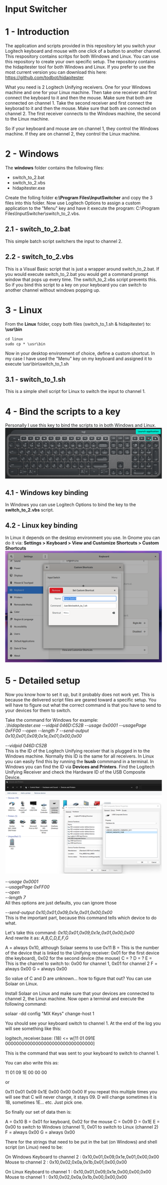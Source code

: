 # Input Switcher

# 1 - Introduction
The application and scripts provided in this repository let you switch your Logitech keyboard and mouse with one click of a button to another channel. This respository contains scritps for both Windows and Linux. You can use this repository to create your own specific setup.
The repository contains the hidapitester tool for both Windows and Linux.
If you prefer to use the most current version you can download this here: https://github.com/todbot/hidapitester

What you need is 2 Logitech Unifying receivers. One for your Windows machine and one for your Linux machine. 
Then take one receiver and first connect the keyboard to it and then the mouse. Make sure that both are connected on channel 1.
Take the second receiver and first connect the keyborad to it and then the mouse. Make sure that both are connected on channel 2.
The first receiver connects to the Windows machine, the second to the Linux machine.

So if your keyboard and mouse are on channel 1, they control the Windows machine. If they are on channel 2, they control the Linux machine.

# 2 - Windows
The **windows** folder contains the following files:
- switch_to_2.bat
- switch_to_2.vbs
- hidapitester.exe

Create the folling folder **c:\Program Files\InputSwitcher** and copy the 3 files into this folder.
Now use Logitech Options to assign a custom application to the "Menu" key and have it execute the program: C:\Program Files\InputSwitcher\switch_to_2.vbs.

## 2.1 - switch_to_2.bat
This simple batch script switchers the input to channel 2.

## 2.2 - switch_to_2.vbs
This is a Visual Basic script that is just a wrapper around switch_to_2.bat. If you would execute switch_to_2.bat you would get a command prompt window that pops up every time. The switch_to_2.vbs script prevents this. So if you bind this script to a key on your keyboard you can switch to another channel without windows popping up.

# 3 - Linux
From the **Linux** folder, copy both files (switch_to_1.sh & hidapitester) to: **\usr\bin**
```
cd linux
sudo cp * \usr\bin
```
Now in your desktop environment of choice, define a custom shortcut. In my case I have used the "Menu" key on my keyboard and assigned it to execute \usr\bin\switch_to_1.sh

## 3.1 - switch_to_1.sh
This is a simple shell script for Linux to switch the input to channel 1.

# 4 - Bind the scripts to a key
Personally I use this key to bind the scripts to in both Windows and Linux.
![Keyboard](/images/keyboard.png)

## 4.1 - Windows key binding
In Windows you can use Logitech Options to bind the key to the **switch_to_2.vbs** script.

## 4.2 - Linux key binding
In Linux it depends on the desktop environment you use. In Gnome you can do it via: **Settings > Keyboard > View and Customize Shortcuts > Custom Shortcuts**
![Gnome](/images/gnome.png)

# 5 - Detailed setup
Now you know how to set it up, but it probably does not work yet. This is because the delivered script files are geared toward a specific setup.
You will have to figure out what the correct command is that you have to send to your devices for them to switch.

Take the command for Windows for example:  
*.\hidapitester.exe --vidpid 046D:C52B --usage 0x0001 --usagePage 0xFF00 --open --length 7 --send-output 0x10,0x01,0x09,0x1e,0x01,0x00,0x00*

*--vidpid 046D:C52B*  
This is the ID of the Logitech Unifying receiver that is plugged in to the Windows machine. Normally this ID is the same for all receivers. 
In Linux you can easily find this by running the **lsusb** commmand in a terminal.
In Windows you can find the ID via **Devices and Printers**. Find the Logitech Unifying Receiver and check the Hardware ID of the USB Composite Device.
![Devices](/images/find_hardware_id.png)

*--usage 0x0001*  
*--usagePage 0xFF00*  
*--open*  
*--length 7*  
All thes options are just defaults, you can ignore those

*--send-output 0x10,0x01,0x09,0x1e,0x01,0x00,0x00*  
This is the important part, because this command tells which device to do what.

Let's take this command: *0x10,0x01,0x09,0x1e,0x01,0x00,0x00*  
And rewrite it as: *A,B,C,D,E,F,G*

A = always 0x10, although Solaar seems to use 0x11
B = This is the number of the device that is linked to the Unifying receiver: 0x01 for the first device (the keyboard), 0x02 for the second device (the mouse)
C = ?
D = ?
E = This is the channel to switch to: 0x00 for channel 1, 0x01 for channel 2
F = always 0x00 
G = always 0x00

So value of C and D are unknown... how to figure that out?
You can use Solaar on Linux. 

Install Solaar on Linux and make sure that your devices are connected to channel 2, the Linux machine.
Now open a terminal and execute the following command:

solaar -dd config "MX Keys" change-host 1

You should see your keyboard switch to channel 1.
At the end of the log you will see something like this:

logitech_receiver.base: (18) <= w[11 01 091E 00000000000000000000000000000000]

This is the command that was sent to your keyboard to switch to channel 1.

You can also write this as:

11 01 09 1E 00 00 00

or 

0x11 0x01 0x09 0x1E 0x00 0x00 0x00
If you repeat this multiple times you will see that C will never change, it stays 09.
D will change sometimes it is 1B, sometimes 1E... etc. Just pick one.

So finally our set of data then is:

A = 0x10
B = 0x01 for keyboard, 0x02 for the mouse
C = 0x09
D = 0x1E
E = 0x00 to switch to Windows (channel 1), 0x01 to switch to Linux (channel 2)
F = always 0x00 
G = always 0x00

There for the strings that need to be put in the bat (on Windows) and shell script (on Linux) need to be:

On Windows
Keyboard to channel 2 : 0x10,0x01,0x09,0x1e,0x01,0x00,0x00
Mouse to channel 2    : 0x10,0x02,0x0a,0x1b,0x01,0x00,0x00

On Linux
Keyboard to channel 1 : 0x10,0x01,0x09,0x1e,0x00,0x00,0x00
Mouse to channel 1    : 0x10,0x02,0x0a,0x1b,0x00,0x00,0x00